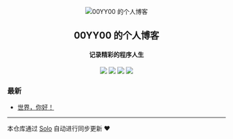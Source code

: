 <p align="center"><img alt="00YY00 的个人博客" src="https://static.b3log.org/images/brand/solo-32.png"></p><h2 align="center">
00YY00 的个人博客
</h2>

<h4 align="center">记录精彩的程序人生</h4>
<p align="center"><a title="00YY00 的个人博客" target="_blank" href="https://github.com/00YY00/solo-blog"><img src="https://img.shields.io/github/last-commit/00YY00/solo-blog.svg?style=flat-square&color=FF9900"></a>
<a title="GitHub repo size in bytes" target="_blank" href="https://github.com/00YY00/solo-blog"><img src="https://img.shields.io/github/repo-size/00YY00/solo-blog.svg?style=flat-square"></a>
<a title="Solo Version" target="_blank" href="https://github.com/b3log/solo/releases"><img src="https://img.shields.io/badge/solo-3.6.5-f1e05a.svg?style=flat-square&color=blueviolet"></a>
<a title="Hits" target="_blank" href="https://github.com/b3log/hits"><img src="https://hits.b3log.org/00YY00/solo-blog.svg"></a></p>

### 最新

* [世界，你好！](http://www.armand.com:8080/hello-solo)



---

本仓库通过 [Solo](https://github.com/b3log/solo) 自动进行同步更新 ❤️ 
